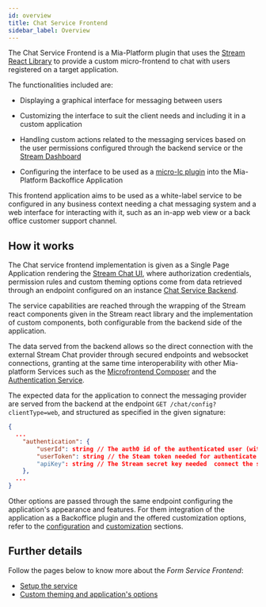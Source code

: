```yaml
---
id: overview
title: Chat Service Frontend
sidebar_label: Overview
---
```


<!--
WARNING: this file was automatically generated by Mia-Platform Doc Aggregator.
DO NOT MODIFY IT BY HAND.
Instead, modify the source file and run the aggregator to regenerate this file.
-->

The Chat Service Frontend is a Mia-Platform plugin that uses the [Stream React Library](https://getstream.io/chat/docs/sdk/react/) to provide a custom micro-frontend to chat with users registered on a target application. 

The functionalities included are:

- Displaying a graphical interface for messaging between users

- Customizing the interface to suit the client needs and including it in a custom application

- Handling custom actions related to the messaging services based on the user permissions configured through the backend service or the [Stream Dashboard](https://dashboard.getstream.io/) 

- Configuring the interface to be used as a [micro-lc plugin](https://microlc.io/documentation/docs/micro-lc/plugin_configuration#qiankun-plugin) into the Mia-Platform Backoffice Application

This frontend application aims to be used as a white-label service to be configured in any business context needing a chat messaging system and a web interface for interacting with it, such as an in-app web view or a back office customer support channel. 

## How it works

The Chat service frontend implementation is given as a Single Page Application rendering the [Stream Chat UI](https://getstream.io/chat/demos/messaging/), where authorization credentials, permission rules and custom theming options come from data retrieved through an endpoint configured on an instance
[Chat Service Backend](runtime_suite/chat-service-backend/overview_and_usage).

The service capabilities are reached through the wrapping of the Stream react components given in the Stream react library and the implementation of custom components, both configurable from the backend side of the application.

The data served from the backend allows so the direct connection with the external Stream Chat provider through secured endpoints and websocket connections, granting at the same time interoperability with other Mia-platform Services such as the [Microfrontend Composer](microfrontend-composer/overview) and the [Authentication Service](runtime_suite/authentication-service/overview).

The expected data for the application to connect the messaging provider are served from the backend at the endpoint `GET /chat/config?clientType=web`, and structured as specified in the given signature:

```json
{
  ...
    "authentication": {
        "userId": string // The auth0 id of the authenticated user (with the *'auth0-'* prefix of the id removed),
        "userToken": string // the Steam token needed for authenticate the user
        "apiKey": string // The Stream secret key needed  connect the service
    }, 
  ...
}
```

Other options are passed through the same endpoint configuring the application's appearance and features.
For them integration of the application as a Backoffice plugin and the offered customization options, refer to the [configuration](./20_configuration.md) and [customization](./30_customization.md) sections.


## Further details

Follow the pages below to know more about the *Form Service Frontend*:

- [Setup the service](./20_configuration.md)
- [Custom theming and application's options](./30_customization.md)
